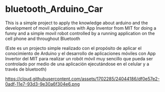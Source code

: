 # bluetooth_Arduino_Car
This is a simple project to apply the knowledge about arduino and the development of movil applications with App Inventor from MIT for doing a funny and a simple movil robot controlled by a running application on the cell phone and throughout Bluetooth

(Este es un projecto simple realizado con el propósito de aplicar el conocimiento de Arduino y el desarrollo de aplicaciones móviles con App Invertor del MIT para realizar un robót móvil muy sencillo que pueda ser controlado por medio de una aplicación ejecutándose en el celular y a través de bluetooth)

https://cloud.githubusercontent.com/assets/1702285/24044186/df0e57e2-0adf-11e7-93d3-9e30a6f304e6.png
